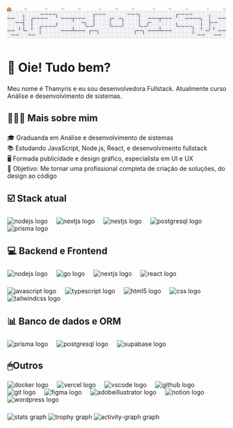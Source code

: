 <br clear="both">

<picture>
  <source media="(prefers-color-scheme: dark)" srcset="https://raw.githubusercontent.com/thamybareicha/thamybareicha/output/pacman-contribution-graph-dark.svg">
  <source media="(prefers-color-scheme: light)" srcset="https://raw.githubusercontent.com/thamybareicha/thamybareicha/output/pacman-contribution-graph.svg">
  <img alt="pacman contribution graph" src="https://raw.githubusercontent.com/thamybareicha/thamybareicha/output/pacman-contribution-graph.svg">
</picture>

###

<h1 align="left">👋 Oie! Tudo bem?</h1>

###

<p align="left">Meu nome é Thamyris e eu sou desenvolvedora Fullstack. Atualmente curso Análise e desenvolvimento de sistemas.</p>

###

<h2 align="left">👩🏽‍💻 Mais sobre mim</h2>

###

<p align="left">🎓 Graduanda em Análise e desenvolvimento de sistemas<br>📚 Estudando JavaScript, Node.js, React, e desenvolvimento fullstack<br>🖥️ Formada publicidade e design gráfico, especialista em UI e UX<br>🎯 Objetivo: Me tornar uma profissional completa de criação de soluções, do design ao código</p>

###

<h2 align="left">☑️ Stack atual</h2>

###

<div align="left">
  <img src="https://skillicons.dev/icons?i=nodejs" height="40" alt="nodejs logo"  />
  <img width="12" />
  <img src="https://skillicons.dev/icons?i=nextjs" height="40" alt="nextjs logo"  />
  <img width="12" />
  <img src="https://skillicons.dev/icons?i=nestjs" height="40" alt="nestjs logo"  />
  <img width="12" />
  <img src="https://skillicons.dev/icons?i=postgres" height="40" alt="postgresql logo"  />
  <img width="12" />
  <img src="https://skillicons.dev/icons?i=prisma" height="40" alt="prisma logo"  />
</div>

###

<h2 align="left">💻 Backend e Frontend</h2>

###

<div align="left">
  <img src="https://skillicons.dev/icons?i=nodejs" height="40" alt="nodejs logo"  />
  <img width="12" />
  <img src="https://cdn.jsdelivr.net/gh/devicons/devicon/icons/go/go-original.svg" height="40" alt="go logo"  />
  <img width="12" />
  <img src="https://skillicons.dev/icons?i=nextjs" height="40" alt="nextjs logo"  />
  <img width="12" />
  <img src="https://skillicons.dev/icons?i=react" height="40" alt="react logo"  />
</div>

###

<div align="left">
  <img src="https://skillicons.dev/icons?i=js" height="40" alt="javascript logo"  />
  <img width="12" />
  <img src="https://skillicons.dev/icons?i=ts" height="40" alt="typescript logo"  />
  <img width="12" />
  <img src="https://skillicons.dev/icons?i=html" height="40" alt="html5 logo"  />
  <img width="12" />
  <img src="https://skillicons.dev/icons?i=css" height="40" alt="css logo"  />
  <img width="12" />
  <img src="https://skillicons.dev/icons?i=tailwind" height="40" alt="tailwindcss logo"  />
</div>

###

<h2 align="left">📊 Banco de dados e ORM</h2>

###

<div align="left">
  <img src="https://skillicons.dev/icons?i=prisma" height="40" alt="prisma logo"  />
  <img width="12" />
  <img src="https://skillicons.dev/icons?i=postgres" height="40" alt="postgresql logo"  />
  <img width="12" />
  <img src="https://skillicons.dev/icons?i=supabase" height="40" alt="supabase logo"  />
</div>

###

<h2 align="left">🖱Outros</h2>

###

<div align="left">
  <img src="https://skillicons.dev/icons?i=docker" height="40" alt="docker logo"  />
  <img width="12" />
  <img src="https://skillicons.dev/icons?i=vercel" height="40" alt="vercel logo"  />
  <img width="12" />
  <img src="https://skillicons.dev/icons?i=vscode" height="40" alt="vscode logo"  />
  <img width="12" />
  <img src="https://skillicons.dev/icons?i=github" height="40" alt="github logo"  />
  <img width="12" />
  <img src="https://skillicons.dev/icons?i=git" height="40" alt="git logo"  />
  <img width="12" />
  <img src="https://skillicons.dev/icons?i=figma" height="40" alt="figma logo"  />
  <img width="12" />
  <img src="https://skillicons.dev/icons?i=ai" height="40" alt="adobeillustrator logo"  />
  <img width="12" />
  <img src="https://skillicons.dev/icons?i=notion" height="40" alt="notion logo"  />
  <img width="12" />
  <img src="https://skillicons.dev/icons?i=wordpress" height="40" alt="wordpress logo"  />
</div>

###

<div align="left">
  <img src="https://github-readme-stats.vercel.app/api?username=thamybareicha&hide_title=false&hide_rank=false&show_icons=true&include_all_commits=true&count_private=true&disable_animations=false&theme=github_dark&locale=pt-br&hide_border=true&order=1&custom_title=Stats" height="150" alt="stats graph"  />
  <img src="https://github-profile-trophy.vercel.app?username=thamybareicha&theme=nord&column=7&row=1&margin-w=10&margin-h=10&no-bg=true&no-frame=true&order=4" height="150" alt="trophy graph"  />
  <img src="https://github-readme-activity-graph.vercel.app/graph?username=thamybareicha&radius=16&theme=github-dark&area=true&order=5&custom_title=Gr%C3%A1fico%20de%20Contribui%C3%A7%C3%B5es" height="300" alt="activity-graph graph"  />
</div>

###
